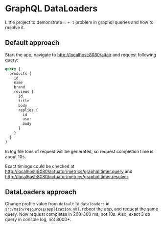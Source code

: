 # GraphQL DataLoaders
Little project to demonstrate `n + 1` problem in graphql queries and how to resolve it.

## Default approach
Start the app, navigate to <http://localhost:8080/altair> and request following query:

```graphql
query {
  products {
    id
    name
    brand
    reviews {
      id
      title
      body
      replies {
        id
        user
        body
      }
    }
  }
}
```

In log file tons of request will be generated, so request completion time is about 10s. 

Exact timings could be checked at <http://localhost:8080/actuator/metrics/graphql.timer.query> and <http://localhost:8080/actuator/metrics/graphql.timer.resolver>.

## DataLoaders approach
Change profile value from `default` to `dataloaders` in `src/main/resources/application.yml`, reboot the app, and request the same query.
Now request completes in 200-300 ms, not 10s. Also, exact 3 db query in console log, not 3000+. 


